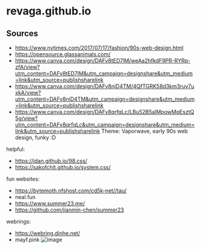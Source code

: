 # revaga.github.io

## Sources
* https://www.nytimes.com/2017/07/17/fashion/90s-web-design.html
* https://opensource.glassanimals.com/
* https://www.canva.com/design/DAFv8tED7lM/weAa2hfkdF9PR-RYRp-zfA/view?utm_content=DAFv8tED7lM&utm_campaign=designshare&utm_medium=link&utm_source=publishsharelink
* https://www.canva.com/design/DAFv8njD4TM/4QfTGRK58d3km3ruy7uxkA/view?utm_content=DAFv8njD4TM&utm_campaign=designshare&utm_medium=link&utm_source=publishsharelink
* https://www.canva.com/design/DAFv8qrfqLc/LBu52B5alMpowMqEsztQ5g/view?utm_content=DAFv8qrfqLc&utm_campaign=designshare&utm_medium=link&utm_source=publishsharelink
Theme: Vaporwave, early 90s web design, funky :D


helpful:
* https://jdan.github.io/98.css/
* https://sakofchit.github.io/system.css/


fun websites:
* https://bytemoth.nfshost.com/cd5k-net//tau/
* neal.fun
* https://www.summer23.me/
* https://github.com/jianmin-chen/summer23

webrings:
* https://webring.dinhe.net/
* mayf.pink
![image](https://github.com/revaga/revaga.github.io/assets/58123400/ee71bf04-3e2f-4efc-bafb-5930cb7de8e0)
